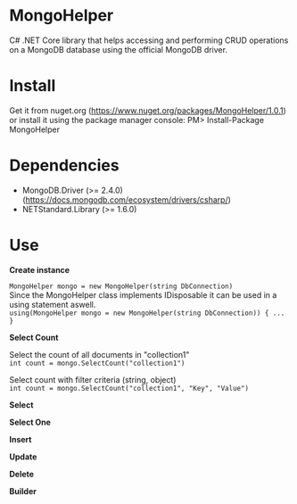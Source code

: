 # MongoHelper
C# .NET Core library that helps accessing and performing CRUD operations on a MongoDB database using the official MongoDB driver.

# Install
Get it from nuget.org (https://www.nuget.org/packages/MongoHelper/1.0.1) or install it using the package manager console:
PM> Install-Package MongoHelper

# Dependencies
- MongoDB.Driver (>= 2.4.0) (https://docs.mongodb.com/ecosystem/drivers/csharp/)
- NETStandard.Library (>= 1.6.0)

# Use
**Create instance**

``MongoHelper mongo = new MongoHelper(string DbConnection)``<br/>
Since the MongoHelper class implements IDisposable it can be used in a using statement aswell.<br/>
``using(MongoHelper mongo = new MongoHelper(string DbConnection))
{
  ...
}``
<br/>

**Select Count**<br/>

Select the count of all documents in "collection1"<br/>
``int count = mongo.SelectCount("collection1")``<br/>

Select count with filter criteria (string, object)<br/>
``int count = mongo.SelectCount("collection1", "Key", "Value")``<br/>

**Select**

**Select One**

**Insert**

**Update**

**Delete**

**Builder**




